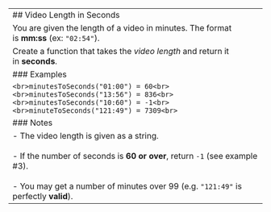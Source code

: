 |                                                                                                                                                                                                                                |
| ------------------------------------------------------------------------------------------------------------------------------------------------------------------------------------------------------------------------------ |
| ## Video Length in Seconds                                                                                                                                                                                                     |
| You are given the length of a video in minutes. The format is **mm:ss** (ex: `"02:54"`).                                                                                                                                       |
| Create a function that takes the _video length_ and return it in **seconds**.                                                                                                                                                  |
| ### Examples                                                                                                                                                                                                                   |
| ```<br>minutesToSeconds("01:00") = 60<br><br>minutesToSeconds("13:56") = 836<br><br>minutesToSeconds("10:60") = -1<br><br>minuteToSeconds("121:49") = 7309<br>```                                                              |
| ### Notes                                                                                                                                                                                                                      |
| - The video length is given as a string.<br>    <br>- If the number of seconds is **60 or over**, return `-1` (see example #3).<br>    <br>- You may get a number of minutes over 99 (e.g. `"121:49"` is perfectly **valid**). |